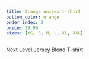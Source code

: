 ```yaml
---
title: Orange unisex t-shirt
button_color: orange
order_index: 2
price: 29.99
sizes: [XS, S, M, L, XL, XXL]
---
```


Next Level Jersey Blend T-shirt

